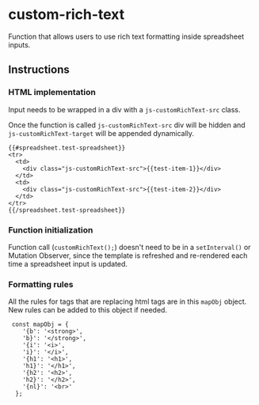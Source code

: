 # custom-rich-text
Function that allows users to use rich text formatting inside spreadsheet inputs.
## Instructions
### HTML implementation
Input needs to be wrapped in a div with a `js-customRichText-src` class.

Once the function is called `js-customRichText-src` div will be hidden and `js-customRichText-target` will be appended dynamically. 
```
{{#spreadsheet.test-spreadsheet}}
<tr>
  <td>
    <div class="js-customRichText-src">{{test-item-1}}</div>
  </td>
  <td>
    <div class="js-customRichText-src">{{test-item-2}}</div>
  </td>
</tr>
{{/spreadsheet.test-spreadsheet}}
```
### Function initialization
Function call (`customRichText();`) doesn't need to be in a `setInterval()` or Mutation Observer, since the template is refreshed and re-rendered each time a spreadsheet input is updated.

### Formatting rules
All the rules for tags that are replacing html tags are in this `mapObj` object.  
New rules can be added to this object if needed.
```
 const mapObj = {
    '{b': '<strong>',
    'b}': '</strong>',
    '{i': '<i>',
    'i}': '</i>',
    '{h1': '<h1>',
    'h1}': '</h1>',
    '{h2': '<h2>',
    'h2}': '</h2>',
    '{nl}': '<br>'
  };
```
